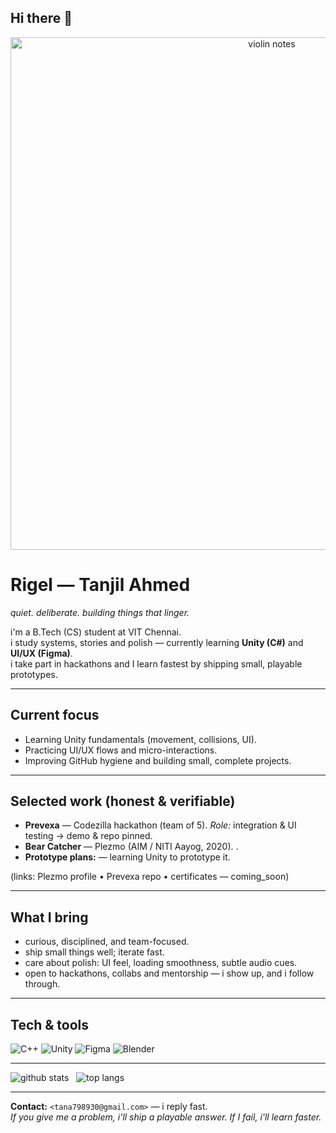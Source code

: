 ## Hi there 👋
<p align="center">
  <img src="https://raw.githubusercontent.com/rigelshaw/assets/main/violin-notes.gif" alt="violin notes" width="820"/>
</p>

# Rigel — Tanjil Ahmed  
*quiet. deliberate. building things that linger.*

i'm a B.Tech (CS) student at VIT Chennai.  
i study systems, stories and polish — currently learning **Unity (C#)** and **UI/UX (Figma)**.  
i take part in hackathons and I learn fastest by shipping small, playable prototypes.

---

## Current focus
- Learning Unity fundamentals (movement, collisions, UI).  
- Practicing UI/UX flows and micro-interactions.  
- Improving GitHub hygiene and building small, complete projects.

---

## Selected work (honest & verifiable)
- **Prevexa** — Codezilla hackathon (team of 5). *Role:* integration & UI testing → demo & repo pinned.  
- **Bear Catcher** — Plezmo (AIM / NITI Aayog, 2020). .  
- **Prototype plans:** — learning Unity to prototype it.

(links: Plezmo profile • Prevexa repo • certificates — coming_soon)

---

## What I bring
- curious, disciplined, and team-focused.  
- ship small things well; iterate fast.  
- care about polish: UI feel, loading smoothness, subtle audio cues.  
- open to hackathons, collabs and mentorship — i show up, and i follow through.

---

## Tech & tools  
![C++](https://img.shields.io/badge/C++-00599C?style=flat-square) 
![Unity](https://img.shields.io/badge/Unity-100000?style=flat-square) 
![Figma](https://img.shields.io/badge/Figma-F24E1E?style=flat-square) 
![Blender](https://img.shields.io/badge/Blender-F5792A?style=flat-square)

---

<p align="left">
  <img src="https://github-readme-stats.vercel.app/api?username=rigelshaw&show_icons=true&theme=tokyonight" alt="github stats"/>
  &nbsp;
  <img src="https://github-readme-stats.vercel.app/api/top-langs/?username=rigelshaw&layout=compact&theme=tokyonight" alt="top langs"/>
</p>

---

**Contact:** `<tana798930@gmail.com>` — i reply fast.  
*If you give me a problem, i'll ship a playable answer. If I fail, i'll learn faster.*

<!--
**rigelshaw/rigelshaw** is a ✨ _special_ ✨ repository because its `README.md` (this file) appears on your GitHub profile.

Here are some ideas to get you started:

- 🔭 I’m currently working on ...
- 🌱 I’m currently learning ...
- 👯 I’m looking to collaborate on ...
- 🤔 I’m looking for help with ...
- 💬 Ask me about ...
- 📫 How to reach me: ...
- 😄 Pronouns: ...
- ⚡ Fun fact: ...
-->
